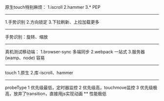 原生touch特别麻烦：
1.iscroll
2.hammer
3.* PEP

-------------------------------------------------------

1.手势识别
2.方向锁定
3.下拉刷新、上拉加载更多

-------------------------------------------------------

手势识别：旋转、缩放

-------------------------------------------------------

真机测试移动端：
1.browser-sync     多端同步
2.webpack          一站式
3.服务器(wamp、node)  容易

-------------------------------------------------------

touch
1.原生
2.库-iscroll、hammer

-------------------------------------------------------

probeType
1       优先级最低，定时器监控
2       优先级高，touchmove监控
3       优先级极高，放弃了transition，直接用js实现动画
        ** 性能极低
